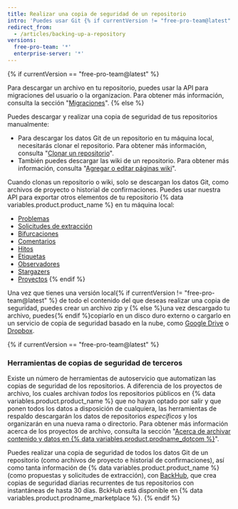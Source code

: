 ```yaml
---
title: Realizar una copia de seguridad de un repositorio
intro: 'Puedes usar Git {% if currentVersion != "free-pro-team@latest" %} y {% endif %}la API{% if currentVersion == "free-pro-team@latest" %}o una herramienta de terceros {% endif %}para realizar una copia de seguridad de tu repositorio.'
redirect_from:
  - /articles/backing-up-a-repository
versions:
  free-pro-team: '*'
  enterprise-server: '*'
---
```


{% if currentVersion == "free-pro-team@latest" %}

Para descargar un archivo en tu repositorio, puedes usar la API para migraciones del usuario o la organizacion. Para obtener más información, consulta la sección "[Migraciones](/v3/migrations/)".
{% else %}

Puedes descargar y realizar una copia de seguridad de tus repositorios manualmente:

- Para descargar los datos Git de un repositorio en tu máquina local, necesitarás clonar el repositorio. Para obtener más información, consulta "[Clonar un repositorio](/articles/cloning-a-repository)".
- También puedes descargar las wiki de un repositorio. Para obtener más información, consulta "[Agregar o editar páginas wiki](/articles/adding-or-editing-wiki-pages)".

Cuando clonas un repositorio o wiki, solo se descargan los datos Git, como archivos de proyecto o historial de confirmaciones. Puedes usar nuestra API para exportar otros elementos de tu repositorio {% data variables.product.product_name %} en tu máquina local:

- [Problemas](/v3/issues/#list-issues-for-a-repository)
- [Solicitudes de extracción](/v3/pulls/#list-pull-requests)
- [Bifurcaciones](/v3/repos/forks/#list-forks)
- [Comentarios](/v3/issues/comments/#list-comments-in-a-repository)
- [Hitos](/v3/issues/milestones/#list-milestones-for-a-repository)
- [Etiquetas](/v3/issues/labels/#list-all-labels-for-this-repository)
- [Observadores](/v3/activity/watching/#list-watchers)
- [Stargazers](/v3/activity/starring/#list-stargazers)
- [Proyectos](/v3/projects/#list-repository-projects)
{% endif %}

Una vez que tienes una versión local{% if currentVersion != "free-pro-team@latest" %} de todo el contenido del que deseas realizar una copia de seguridad, puedes crear un archivo zip y {% else %}una vez descargado tu archivo, puedes{% endif %}copiarlo en un disco duro externo o cargarlo en un servicio de copia de seguridad basado en la nube, como [Google Drive](https://www.google.com/drive/) o [Dropbox](https://www.dropbox.com/).

{% if currentVersion == "free-pro-team@latest" %}
### Herramientas de copias de seguridad de terceros

Existe un número de herramientas de autoservicio que automatizan las copias de seguridad de los repositorios. A diferencia de los proyectos de archivo, los cuales archivan _todos_ los repositorios públicos en {% data variables.product.product_name %} que no hayan optado por salir y que ponen todos los datos a disposición de cualquiera, las herramientas de respaldo descargarán los datos de repositorios _específicos_ y los organizarán en una nueva rama o directorio. Para obtener más información acerca de los proyectos de archivo, consulta la sección "[Acerca de archivar contenido y datos en {% data variables.product.prodname_dotcom %}](/github/creating-cloning-and-archiving-repositories/about-archiving-content-and-data-on-github#about-the-github-archive-program)".

Puedes realizar una copia de seguridad de todos los datos Git de un repositorio (como archivos de proyecto e historial de confirmaciones), así como tanta información de {% data variables.product.product_name %} (como propuestas y solicitudes de extracción), con [BackHub](https://github.com/marketplace/backhub), que crea copias de seguridad diarias recurrentes de tus repositorios con instantáneas de hasta 30 días. BckHub está disponible en {% data variables.product.prodname_marketplace %}.
{% endif %}
